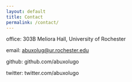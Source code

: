 ```yaml
---
layout: default
title: Contact
permalink: /contact/
---
```


office: 303B Meliora Hall, University of Rochester

email: abuxolug@ur.rochester.edu

github: github.com/abuxolugo

twitter: twitter.com/abuxolugo
